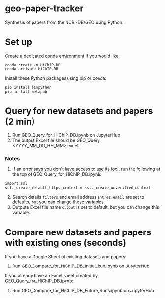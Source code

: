 # geo-paper-tracker
Synthesis of papers from the NCBI-DB/GEO using Python.

# Set up
Create a dedicated conda environment if you would like:
```
conda create -n HiChIP-DB
conda activate HiChIP-DB
```

Install these Python packages using pip or conda:
```
pip install biopython
pip install metapub
```



# Query for new datasets and papers (2 min)
1. Run GEO_Query_for_HiChIP_DB.ipynb on JupyterHub
2. The output Excel file should be GEO_Query.<YYYY_MM_DD_HH_MM>.excel.

### Notes
1. If an error says you don't have access to use its tool, run the following at the top of GEO_Query_for_HiChIP_DB.ipynb:
```
import ssl
ssl._create_default_https_context = ssl._create_unverified_context
```
2. Search details `filters` and email address `Entrez.email` are set to defaults, but you can change these variables.
3. Outpute Excel file name `output` is set to default, but you can change this variable.



# Compare new datasets and papers with existing ones (seconds)
If you have a Google Sheet of existing datasets and papers:
1. Run GEO_Compare_for_HiChIP_DB_Initial_Run.ipynb on JupyterHub

If you already have an Excel sheet created by GEO_Query_for_HiChIP_DB.ipynb:
1. Run GEO_Compare_for_HiChIP_DB_Future_Runs.ipynb on JupyterHub
